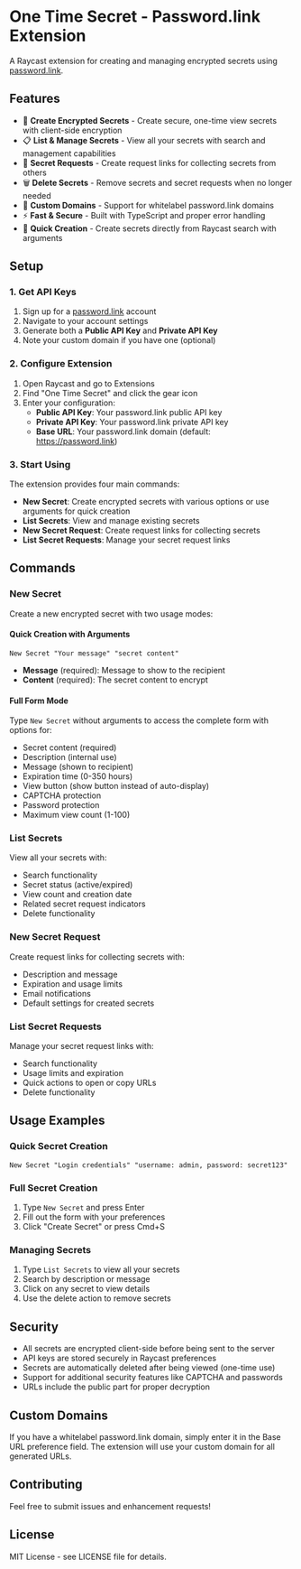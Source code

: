 # One Time Secret - Password.link Extension

A Raycast extension for creating and managing encrypted secrets using [password.link](https://password.link).

## Features

- 🔐 **Create Encrypted Secrets** - Create secure, one-time view secrets with client-side encryption
- 📋 **List & Manage Secrets** - View all your secrets with search and management capabilities
- 🔗 **Secret Requests** - Create request links for collecting secrets from others
- 🗑️ **Delete Secrets** - Remove secrets and secret requests when no longer needed
- 🔧 **Custom Domains** - Support for whitelabel password.link domains
- ⚡ **Fast & Secure** - Built with TypeScript and proper error handling
- 🚀 **Quick Creation** - Create secrets directly from Raycast search with arguments

## Setup

### 1. Get API Keys

1. Sign up for a [password.link](https://password.link) account
2. Navigate to your account settings
3. Generate both a **Public API Key** and **Private API Key**
4. Note your custom domain if you have one (optional)

### 2. Configure Extension

1. Open Raycast and go to Extensions
2. Find "One Time Secret" and click the gear icon
3. Enter your configuration:
   - **Public API Key**: Your password.link public API key
   - **Private API Key**: Your password.link private API key
   - **Base URL**: Your password.link domain (default: https://password.link)

### 3. Start Using

The extension provides four main commands:

- **New Secret**: Create encrypted secrets with various options or use arguments for quick creation
- **List Secrets**: View and manage existing secrets
- **New Secret Request**: Create request links for collecting secrets
- **List Secret Requests**: Manage your secret request links

## Commands

### New Secret

Create a new encrypted secret with two usage modes:

#### Quick Creation with Arguments

```
New Secret "Your message" "secret content"
```

- **Message** (required): Message to show to the recipient
- **Content** (required): The secret content to encrypt

#### Full Form Mode

Type `New Secret` without arguments to access the complete form with options for:

- Secret content (required)
- Description (internal use)
- Message (shown to recipient)
- Expiration time (0-350 hours)
- View button (show button instead of auto-display)
- CAPTCHA protection
- Password protection
- Maximum view count (1-100)

### List Secrets

View all your secrets with:

- Search functionality
- Secret status (active/expired)
- View count and creation date
- Related secret request indicators
- Delete functionality

### New Secret Request

Create request links for collecting secrets with:

- Description and message
- Expiration and usage limits
- Email notifications
- Default settings for created secrets

### List Secret Requests

Manage your secret request links with:

- Search functionality
- Usage limits and expiration
- Quick actions to open or copy URLs
- Delete functionality

## Usage Examples

### Quick Secret Creation

```
New Secret "Login credentials" "username: admin, password: secret123"
```

### Full Secret Creation

1. Type `New Secret` and press Enter
2. Fill out the form with your preferences
3. Click "Create Secret" or press Cmd+S

### Managing Secrets

1. Type `List Secrets` to view all your secrets
2. Search by description or message
3. Click on any secret to view details
4. Use the delete action to remove secrets

## Security

- All secrets are encrypted client-side before being sent to the server
- API keys are stored securely in Raycast preferences
- Secrets are automatically deleted after being viewed (one-time use)
- Support for additional security features like CAPTCHA and passwords
- URLs include the public part for proper decryption

## Custom Domains

If you have a whitelabel password.link domain, simply enter it in the Base URL preference field. The extension will use your custom domain for all generated URLs.

## Contributing

Feel free to submit issues and enhancement requests!

## License

MIT License - see LICENSE file for details.
